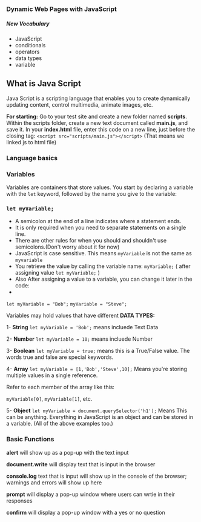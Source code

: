 

### Dynamic Web Pages with JavaScript

##### New Vocabulary
* JavaScript
* conditionals
* operators
* data types
* variable



## What is Java Script
Java Script is a scripting language that enables you to create dynamically updating content, control multimedia, animate images, etc.



**For starting:** Go to your test site and create a new folder named **scripts**. Within the scripts folder, create a new text document called **main.js**, and save it. In your **index.html** file, enter this code on a new line, just before the closing </body> tag:
`<script src="scripts/main.js"></script>`   (That means we linked js to html file)




### Language basics 


### **Variables** 
Variables are containers that store values. You start by declaring a variable with the `let` keyword, followed by the name you give to the variable:


### `let myVariable;` 

* A semicolon at the end of a line indicates where a statement ends. 
* It is only required when you need to separate statements on a single line. 
* There are other rules for when you should and shouldn't use semicolons.(Don't worry about it for now)
* JavaScript is case sensitive. This means `myVariable` is not the same as `myvariable`
* You retrieve the value by calling the variable name: `myVariable;` ( after assigning value `let myVariable;` )
* Also After assigning a value to a variable, you can change it later in the code:
* 
`let myVariable = "Bob";`
`myVariable = "Steve";`



Variables may hold values that have different **DATA TYPES:**

1-  **String** `let myVariable = 'Bob';`  means incluede Text Data

2-  **Number** `let myVariable = 10;`  means incluede Number

3- **Boolean** `let myVariable = true;` means this is a True/False value. The words true and false are special keywords.

4-  **Array**  `let myVariable = [1,'Bob','Steve',10];` Means you're storing multiple values in a single reference.

 
Refer to each member of the array like this:

`myVariable[0]`, `myVariable[1]`, etc.


5-  **Object** `let myVariable = document.querySelector('h1');` Means This can be anything. Everything in JavaScript is an object and can be stored in a variable. (All of the above examples too.)








###  Basic Functions

**alert** will show up as a pop-up with the text input 

**document.write** will display text that is input in the browser

**console.log** text that is input will show up in the console of the browser; warnings and errors will show up here

**prompt** will display a pop-up window where users can wrtie in their responses

**confirm** will display a pop-up window with a yes or no question


